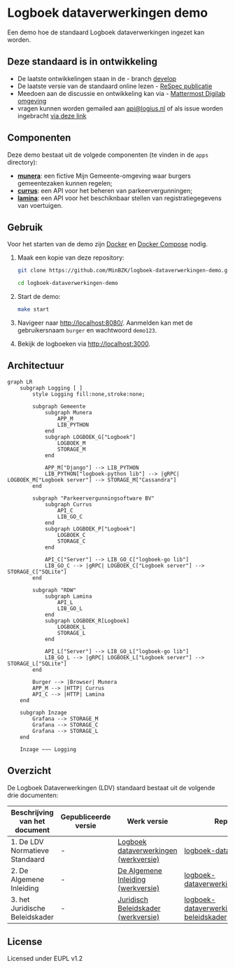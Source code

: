 # Logboek dataverwerkingen demo

Een demo hoe de standaard Logboek dataverwerkingen ingezet kan worden.

## Deze standaard is in ontwikkeling

- De laatste ontwikkelingen staan in de - branch [develop](https://github.com/Logius-standaarden/logboek-dataverwerkingen/tree/develop)
- De laatste versie van de standaard online lezen - [ReSpec publicatie](https://logius-standaarden.github.io/logboek-dataverwerkingen/)
- Meedoen aan de discussie en ontwikkeling kan via - [Mattermost Digilab omgeving](https://digilab.overheid.nl/chat/verwerkingenlogging)
- vragen kunnen worden gemailed aan [api@logius.nl](mailto:api@logius.nl) of als issue worden ingebracht [via deze link](https://github.com/Logius-standaarden/logboek-dataverwerkingen/issues)

## Componenten

Deze demo bestaat uit de volgede componenten (te vinden in de `apps` directory):

- **[munera](./apps/munera)**: een fictive Mijn Gemeente-omgeving waar burgers gemeentezaken kunnen regelen;
- **[currus](./apps/currus)**: een API voor het beheren van parkeervergunningen;
- **[lamina](./apps/lamina)**: een API voor het beschiknbaar stellen van registratiegegevens van voertuigen.


## Gebruik

Voor het starten van de demo zijn [Docker](https://docs.docker.com/get-docker/) en [Docker Compose](https://docs.docker.com/compose/install/) nodig.

1. Maak een kopie van deze repository:
    ```sh
    git clone https://github.com/MinBZK/logboek-dataverwerkingen-demo.git

    cd logboek-dataverwerkingen-demo
    ```

1. Start de demo:
    ```sh
    make start
    ```

1. Navigeer naar <http://localhost:8080/>. Aanmelden kan met de gebruikersnaam `burger` en wachtwoord `demo123`.

1. Bekijk de logboeken via <http://localhost:3000>.


## Architectuur

```mermaid
graph LR
    subgraph Logging [ ]
        style Logging fill:none,stroke:none;

        subgraph Gemeente
            subgraph Munera
                APP_M
                LIB_PYTHON
            end
            subgraph LOGBOEK_G["Logboek"]
                LOGBOEK_M
                STORAGE_M
            end

            APP_M["Django"] --> LIB_PYTHON
            LIB_PYTHON["logboek-python lib"] --> |gRPC| LOGBOEK_M["Logboek server"] --> STORAGE_M["Cassandra"]
        end

        subgraph "Parkeervergunningsoftware BV"
            subgraph Currus
                API_C
                LIB_GO_C
            end
            subgraph LOGBOEK_P["Logboek"]
                LOGBOEK_C
                STORAGE_C
            end

            API_C["Server"] --> LIB_GO_C["logboek-go lib"]
            LIB_GO_C --> |gRPC| LOGBOEK_C["Logboek server"] --> STORAGE_C["SQLite"]
        end

        subgraph "RDW"
            subgraph Lamina
                API_L
                LIB_GO_L
            end
            subgraph LOGBOEK_R[Logboek]
                LOGBOEK_L
                STORAGE_L
            end

            API_L["Server"] --> LIB_GO_L["logboek-go lib"]
            LIB_GO_L --> |gRPC| LOGBOEK_L["Logboek server"] --> STORAGE_L["SQLite"]
        end

        Burger --> |Browser| Munera
        APP_M --> |HTTP| Currus
        API_C --> |HTTP| Lamina
    end

    subgraph Inzage
        Grafana --> STORAGE_M
        Grafana --> STORAGE_C
        Grafana --> STORAGE_L
    end

    Inzage ~~~ Logging
```
## Overzicht

De Logboek Dataverwerkingen (LDV) standaard bestaat uit de volgende drie documenten:

| Beschrijving van het document           | Gepubliceerde versie                  | Werk versie                             | Repository                                                   |
| --------------------------------------- | ------------------------------------- | --------------------------------------- | ------------------------------------------------------------ |
| 1. De LDV Normatieve Standaard | - | [Logboek dataverwerkingen (werkversie)](https://logius-standaarden.github.io/logboek-dataverwerkingen/) | [logboek-dataverwerkingen](https://github.com/Logius-standaarden/logboek-dataverwerkingen) |
| 2. De Algemene Inleiding | - | [De Algemene Inleiding (werkversie)](https://logius-standaarden.github.io/publicatie/api/Logboek_Algemeen/)|[logboek-dataverwerkingen_Inleiding](https://github.com/Logius-standaarden/logboek-dataverwerkingen_Inleiding)|
| 3. het Juridische Beleidskader | - |[Juridisch Beleidskader (werkversie)](https://logius-standaarden.github.io/publicatie/api/Logboek_Juridisch/)|[logboek-dataverwerkingen_Juridisch-beleidskader](https://github.com/Logius-standaarden/logboek-dataverwerkingen_Juridisch-beleidskader/)|


## License

Licensed under EUPL v1.2
